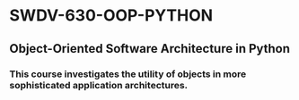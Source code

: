 # SWDV-630-OOP-PYTHON
## Object-Oriented Software Architecture in Python
### This course investigates the utility of objects in more sophisticated application architectures.